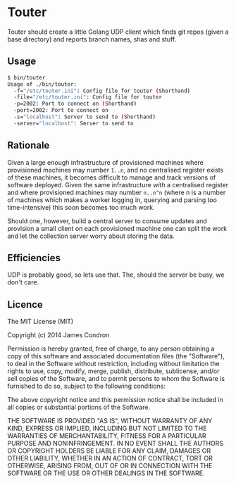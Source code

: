 Touter
==

Touter should create a little Golang UDP client which finds git repos (given a base directory) and reports branch names, shas and stuff.

Usage
--

```bash
$ bin/touter
Usage of ./bin/touter:
  -f="/etc/touter.ini": Config file for touter (Shorthand)
  -file="/etc/touter.ini": Config file for touter
  -p=2002: Port to connect on (Shorthand)
  -port=2002: Port to connect on
  -s="localhost": Server to send to (Shorthand)
  -server="localhost": Server to send to
```

Rationale
--

Given a large enough infrastructure of provisioned machines where provisioned machines may number `1..n`, and no centralised register exists of these machines, it becomes difficult to manage and track versions of software deployed. Given the same infrastructure *with* a centralised register and where provisioned machines may number `n..n^n` (where n is a number of machines which makes a worker logging in, querying and parsing too time-intensive) this soon becomes too much work.

Should one, however, build a central server to consume updates and provision a small client on each provisioned machine one can split the work and let the collection server worry about storing the data.

Efficiencies
--

UDP is probably good, so lets use that. The, should the server be busy, we don't care.

Licence
--

The MIT License (MIT)

Copyright (c) 2014 James Condron

Permission is hereby granted, free of charge, to any person obtaining a copy
of this software and associated documentation files (the "Software"), to deal
in the Software without restriction, including without limitation the rights
to use, copy, modify, merge, publish, distribute, sublicense, and/or sell
copies of the Software, and to permit persons to whom the Software is
furnished to do so, subject to the following conditions:

The above copyright notice and this permission notice shall be included in
all copies or substantial portions of the Software.

THE SOFTWARE IS PROVIDED "AS IS", WITHOUT WARRANTY OF ANY KIND, EXPRESS OR
IMPLIED, INCLUDING BUT NOT LIMITED TO THE WARRANTIES OF MERCHANTABILITY,
FITNESS FOR A PARTICULAR PURPOSE AND NONINFRINGEMENT. IN NO EVENT SHALL THE
AUTHORS OR COPYRIGHT HOLDERS BE LIABLE FOR ANY CLAIM, DAMAGES OR OTHER
LIABILITY, WHETHER IN AN ACTION OF CONTRACT, TORT OR OTHERWISE, ARISING FROM,
OUT OF OR IN CONNECTION WITH THE SOFTWARE OR THE USE OR OTHER DEALINGS IN
THE SOFTWARE.
